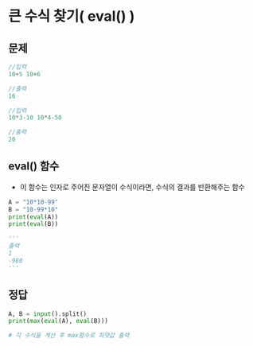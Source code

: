 # 큰 수식 찾기( eval() )

## 문제

```jsx
//입력
10+5 10+6

//출력
16

//입력
10*3-10 10*4-50

//출력
20
```

## eval() 함수

- 이 함수는 인자로 주어진 문자열이 수식이라면, 수식의 결과를 반환해주는 함수

```python
A = "10*10-99"
B = "10-99*10"
print(eval(A))
print(eval(B))

'''
출력
1
-980
'''
```

## 정답

```python
A, B = input().split()
print(max(eval(A), eval(B)))

# 각 수식을 계산 후 max함수로 최댓값 출력
```
